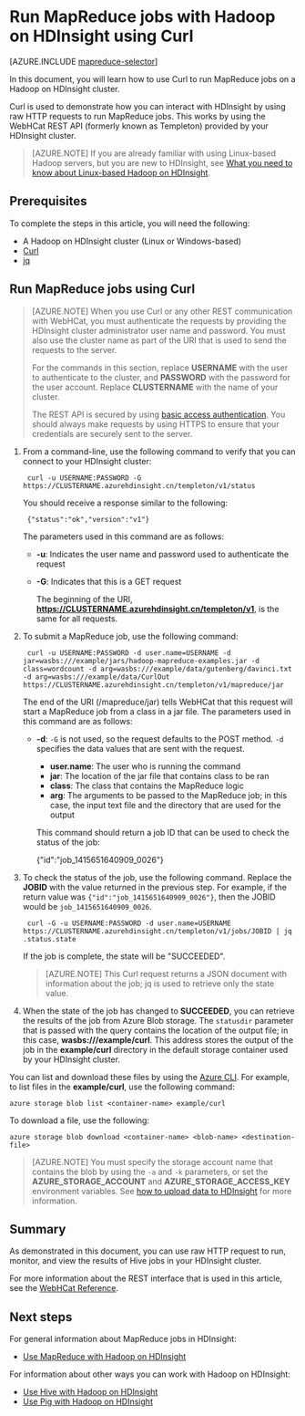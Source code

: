 <properties
    pageTitle="Use MapReduce and Curl with Hadoop in HDInsight | Azure"
    description="Learn how to remotely run MapReduce jobs with Hadoop on HDInsight using Curl."
    services="hdinsight"
    documentationcenter=""
    author="Blackmist"
    manager="jhubbard"
    editor="cgronlun"
    tags="azure-portal" />
<tags
    ms.assetid="bc6daf37-fcdc-467a-a8a8-6fb2f0f773d1"
    ms.service="hdinsight"
    ms.devlang="na"
    ms.topic="article"
    ms.tgt_pltfrm="na"
    ms.workload="big-data"
    ms.date="09/27/2016"
    wacn.date=""
    ms.author="larryfr" />

# Run MapReduce jobs with Hadoop on HDInsight using Curl
[AZURE.INCLUDE [mapreduce-selector](../../includes/hdinsight-selector-use-mapreduce.md)]

In this document, you will learn how to use Curl to run MapReduce jobs on a Hadoop on HDInsight cluster.

Curl is used to demonstrate how you can interact with HDInsight by using raw HTTP requests to run MapReduce jobs. This works by using the WebHCat REST API (formerly known as Templeton) provided by your HDInsight cluster.

> [AZURE.NOTE]
> If you are already familiar with using Linux-based Hadoop servers, but you are new to HDInsight, see [What you need to know about Linux-based Hadoop on HDInsight](/documentation/articles/hdinsight-hadoop-linux-information/).
> 
> 

## <a id="prereq"></a>Prerequisites
To complete the steps in this article, you will need the following:

* A Hadoop on HDInsight cluster (Linux or Windows-based)
* [Curl](http://curl.haxx.se/)
* [jq](http://stedolan.github.io/jq/)

## <a id="curl"></a>Run MapReduce jobs using Curl
> [AZURE.NOTE]
> When you use Curl or any other REST communication with WebHCat, you must authenticate the requests by providing the HDInsight cluster administrator user name and password. You must also use the cluster name as part of the URI that is used to send the requests to the server.
> 
> For the commands in this section, replace **USERNAME** with the user to authenticate to the cluster, and **PASSWORD** with the password for the user account. Replace **CLUSTERNAME** with the name of your cluster.
> 
> The REST API is secured by using [basic access authentication](http://en.wikipedia.org/wiki/Basic_access_authentication). You should always make requests by using HTTPS to ensure that your credentials are securely sent to the server.
> 
> 

1. From a command-line, use the following command to verify that you can connect to your HDInsight cluster:
   
        curl -u USERNAME:PASSWORD -G https://CLUSTERNAME.azurehdinsight.cn/templeton/v1/status
   
    You should receive a response similar to the following:
   
        {"status":"ok","version":"v1"}
   
    The parameters used in this command are as follows:
   
   * **-u**: Indicates the user name and password used to authenticate the request
   * **-G**: Indicates that this is a GET request
     
     The beginning of the URI, **https://CLUSTERNAME.azurehdinsight.cn/templeton/v1**, is the same for all requests.
2. To submit a MapReduce job, use the following command:
   
        curl -u USERNAME:PASSWORD -d user.name=USERNAME -d jar=wasbs:///example/jars/hadoop-mapreduce-examples.jar -d class=wordcount -d arg=wasbs:///example/data/gutenberg/davinci.txt -d arg=wasbs:///example/data/CurlOut https://CLUSTERNAME.azurehdinsight.cn/templeton/v1/mapreduce/jar
   
    The end of the URI (/mapreduce/jar) tells WebHCat that this request will start a MapReduce job from a class in a jar file. The parameters used in this command are as follows:
   
   * **-d**: `-G` is not used, so the request defaults to the POST method. `-d` specifies the data values that are sent with the request.
     
     * **user.name**: The user who is running the command
     * **jar**: The location of the jar file that contains class to be ran
     * **class**: The class that contains the MapReduce logic
     * **arg**: The arguments to be passed to the MapReduce job; in this case, the input text file and the directory that are used for the output
     
     This command should return a job ID that can be used to check the status of the job:
     
       {"id":"job_1415651640909_0026"}
3. To check the status of the job, use the following command. Replace the **JOBID** with the value returned in the previous step. For example, if the return value was `{"id":"job_1415651640909_0026"}`, then the JOBID would be `job_1415651640909_0026`.
   
        curl -G -u USERNAME:PASSWORD -d user.name=USERNAME https://CLUSTERNAME.azurehdinsight.cn/templeton/v1/jobs/JOBID | jq .status.state
   
    If the job is complete, the state will be "SUCCEEDED".
   
   > [AZURE.NOTE]
   > This Curl request returns a JSON document with information about the job; jq is used to retrieve only the state value.
   > 
   > 
4. When the state of the job has changed to **SUCCEEDED**, you can retrieve the results of the job from Azure Blob storage. The `statusdir` parameter that is passed with the query contains the location of the output file; in this case, **wasbs:///example/curl**. This address stores the output of the job in the **example/curl** directory in the default storage container used by your HDInsight cluster.

You can list and download these files by using the [Azure CLI](/documentation/articles/xplat-cli-install/). For example, to list files in the **example/curl**, use the following command:

    azure storage blob list <container-name> example/curl

To download a file, use the following:

    azure storage blob download <container-name> <blob-name> <destination-file>

> [AZURE.NOTE]
> You must specify the storage account name that contains the blob by using the `-a` and `-k` parameters, or set the **AZURE\_STORAGE\_ACCOUNT** and **AZURE\_STORAGE\_ACCESS\_KEY** environment variables. See [how to upload data to HDInsight](/documentation/articles/hdinsight-upload-data/) for more information.
> 
> 

## <a id="summary"></a>Summary
As demonstrated in this document, you can use raw HTTP request to run, monitor, and view the results of Hive jobs in your HDInsight cluster.

For more information about the REST interface that is used in this article, see the [WebHCat Reference](https://cwiki.apache.org/confluence/display/Hive/WebHCat+Reference).

## <a id="nextsteps"></a>Next steps
For general information about MapReduce jobs in HDInsight:

* [Use MapReduce with Hadoop on HDInsight](/documentation/articles/hdinsight-use-mapreduce/)

For information about other ways you can work with Hadoop on HDInsight:

* [Use Hive with Hadoop on HDInsight](/documentation/articles/hdinsight-use-hive/)
* [Use Pig with Hadoop on HDInsight](/documentation/articles/hdinsight-use-pig/)

